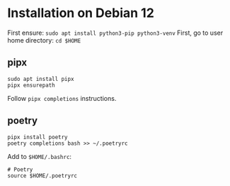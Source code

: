 # Installation on Debian 12

First ensure: `sudo apt install python3-pip python3-venv`
First, go to user home directory: `cd $HOME`

## pipx

```
sudo apt install pipx
pipx ensurepath
```
Follow `pipx completions` instructions.

## poetry

```
pipx install poetry
poetry completions bash >> ~/.poetryrc
```

Add to `$HOME/.bashrc`:

```
# Poetry
source $HOME/.poetryrc
```
